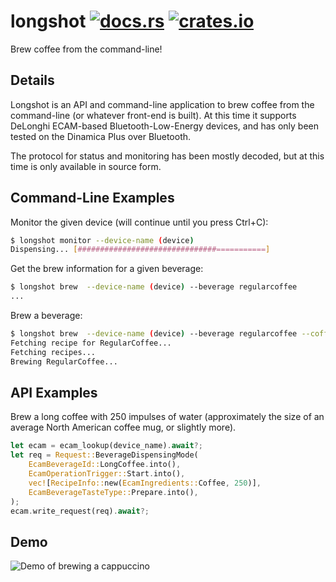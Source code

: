 # longshot [![docs.rs](https://docs.rs/longshot/badge.svg)](https://docs.rs/longshot) [![crates.io](https://img.shields.io/crates/v/longshot.svg)](https://crates.io/crates/longshot)

Brew coffee from the command-line!

## Details

Longshot is an API and command-line application to brew coffee from the command-line (or whatever
front-end is built). At this time it supports DeLonghi ECAM-based Bluetooth-Low-Energy devices, and has only been tested on the
Dinamica Plus over Bluetooth.

The protocol for status and monitoring has been mostly decoded, but at this time is only available in
source form.

## Command-Line Examples

Monitor the given device (will continue until you press Ctrl+C):

```bash
$ longshot monitor --device-name (device)
Dispensing... [###############################===========]
```

Get the brew information for a given beverage:

```bash
$ longshot brew  --device-name (device) --beverage regularcoffee
...
```

Brew a beverage:

```bash
$ longshot brew  --device-name (device) --beverage regularcoffee --coffee 180 --taste strong
Fetching recipe for RegularCoffee...
Fetching recipes...
Brewing RegularCoffee...
```

## API Examples

Brew a long coffee with 250 impulses of water (approximately the size of an average North American coffee mug, or slightly more).

```rust
let ecam = ecam_lookup(device_name).await?;
let req = Request::BeverageDispensingMode(
    EcamBeverageId::LongCoffee.into(),
    EcamOperationTrigger::Start.into(),
    vec![RecipeInfo::new(EcamIngredients::Coffee, 250)],
    EcamBeverageTasteType::Prepare.into(),
);
ecam.write_request(req).await?;
```

## Demo

![Demo of brewing a cappuccino](https://user-images.githubusercontent.com/512240/200137316-a09304e8-b34a-41ff-a847-af71af521ef8.gif)
